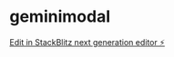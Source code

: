 # geminimodal

[Edit in StackBlitz next generation editor ⚡️](https://stackblitz.com/~/github.com/primemerchantapp/geminimodal)